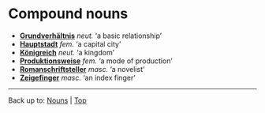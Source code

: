 # Compound nouns

- **[Grundverhältnis](g/gr/Grundverhaeltnis.md)** *neut.* ‘a basic relationship’
- **[Hauptstadt](h/ha/Hauptstadt.md)** *fem.* ‘a capital city’
- **[Königreich](k/koe/Koenigreich.md)** *neut.* ‘a kingdom’
- **[Produktionsweise](p/pr/Produktionsweise.md)** *fem.* ‘a mode of production’
- **[Romanschriftsteller](r/ro/Romanschriftsteller.md)** *masc.* ‘a novelist’
- **[Zeigefinger](z/ze/Zeigefinger.md)** *masc.* ‘an index finger’

----

Back up to: [Nouns](index.md) | [Top](../index.md)
